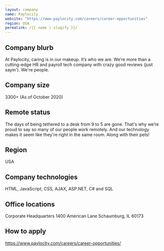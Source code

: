 ```yaml
---
layout: company
name: Paylocity
website: "https://www.paylocity.com/careers/career-opportunities"
region: USA
permalink: /{{ name | slugify }}/
---
```


## Company blurb

At Paylocity, caring is in our makeup. It’s who we are. We’re more than a cutting-edge HR and payroll tech company with crazy good reviews (just sayin'). We're people.

## Company size

3300+ (As of October 2020)

## Remote status

The days of being tethered to a desk from 9 to 5 are gone. That's why we’re proud to say so many of our people work remotely. And our technology makes it seem like they're right in the same room. Along with their pets!

## Region

USA

## Company technologies

HTML, JavaScript, CSS, AJAX, ASP.NET, C# and SQL

## Office locations

Corporate Headquarters
1400 American Lane
Schaumburg, IL 60173

## How to apply

https://www.paylocity.com/careers/career-opportunities/